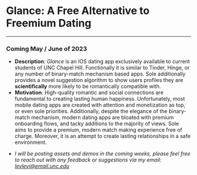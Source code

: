 # Glance: A Free Alternative to Freemium Dating
--- 
### Coming May / June of 2023

- **Description**: *Glance* is an IOS dating app exclusively available to current students of UNC Chapel Hill. Functionally it is similar to Tinder, Hinge, or any number of binary-match mechanism based apps. Sole additionally provides a novel suggestion algorithm to show users profiles they are **scientifically** more likely to be romantically compatible with.
- **Motivation**: High-quality romantic and social connections are fundamental to creating lasting human happiness. Unfortunately, most mobile dating apps are created with attention and monetization as top, or even sole priorities. Additionally, despite the elegance of the binary-match mechanism, modern dating apps are bloated with premium onboarding flows, and tacky additions to the majority of views. Sole aims to provide a premium, modern match making experience free of charge. Moreover, it is an attempt to create lasting relationships in a safe environment.

* *I will be posting assets and demos in the coming weeks, please feel free to reach out with any feedback or suggestions via my email: levlevi@email.unc.edu*
